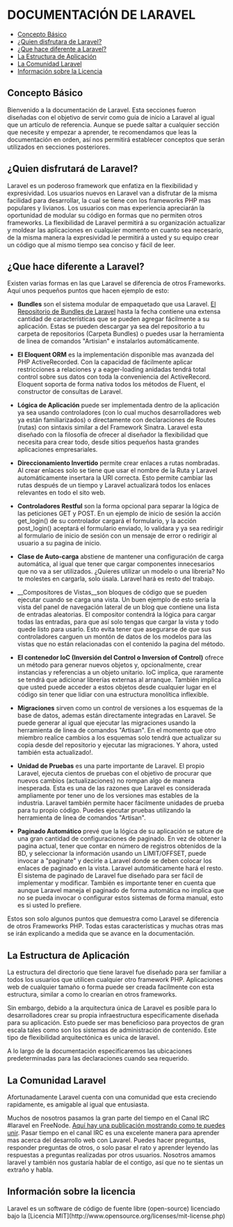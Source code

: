 # DOCUMENTACIÓN DE LARAVEL

+ [Concepto Básico](#concepto)
+ [¿Quien disfrutara de Laravel?](#quien)
+ [¿Que hace diferente a Laravel?](#diferente)
+ [La Estructura de Aplicación ](#estruct)
+ [La Comunidad Laravel](#comunidad)
+ [Información sobre la Licencia ](#licencia)

<h2 id = 'concepto'>Concepto Básico</h2>

Bienvenido a la documentación de Laravel. Esta secciones fueron diseñadas con el objetivo de servir como guía de inicio a Laravel al igual que un artículo de referencia. Aunque se puede saltar a cualquier sección que necesite y empezar a aprender, te recomendamos que leas la documentación en orden, así nos permitirá establecer conceptos que serán utilizados en secciones posteriores.

<h2 id = 'quien'>¿Quien disfrutará de Laravel?</h2>

Laravel es un poderoso framework que enfatiza en la flexibilidad y expresividad. Los usuarios nuevos en Laravel van a disfrutar de la misma facilidad para desarrollar, la cual se tiene con los frameworks PHP mas populares y livianos. Los usuarios con mas experiencia apreciarán la oportunidad de modular su código en formas que no permiten otros frameworks. La flexibilidad de Laravel permitirá a su organización actualizar y moldear las aplicaciones en cualquier momento en cuanto sea necesario, de la misma manera la expresividad le permitirá a usted y su equipo crear un código que al mismo tiempo sea conciso y fácil de leer.

<h2 id = 'diferente'>¿Que hace diferente a Laravel?</h2>

Existen varias formas en las que Laravel se diferencia de otros Frameworks. Aquí unos pequeños puntos que hacen ejemplo de esto:

+ __Bundles__ son el sistema modular de empaquetado que usa Laravel. [El Repositorio de Bundles de Laravel](http://bundles.laravel.com/) hasta la fecha contiene una extensa cantidad de características que se pueden agregar fácilmente a su aplicación. Estas se pueden descargar ya sea del repositorio a tu carpeta de repositorios (Carpeta Bundles) o puedes usar la herramienta de linea de comandos "Artisian" e instalarlos automáticamente.

+ __El Eloquent ORM__ es la implementación disponible mas avanzada del PHP ActiveRecorded. Con la capacidad de fácilmente aplicar restricciones a relaciones y a eager-loading anidadas tendrá total control sobre sus datos con toda la conveniencia del ActiveRecord. Eloquent soporta de forma nativa todos los métodos de Fluent, el constructor de consultas de Laravel.

+ __Lógica de Aplicación__ puede ser implementada dentro de la aplicación ya sea usando controladores (con lo cual muchos desarrolladores web ya están familiarizados) o directamente con declaraciones de Routes (rutas) con sintaxis similar a del Framework Sinatra. Laravel esta diseñado con la filosofía de ofrecer al diseñador la flexibilidad que necesita para crear todo, desde sitios pequeños hasta grandes aplicaciones empresariales.

+ __Direccionamiento Invertido__ permite crear enlaces a rutas nombradas. Al crear enlaces solo se tiene que usar el nombre de la Ruta y Laravel automáticamente insertara la URI correcta. Esto permite cambiar las rutas después de un tiempo y Laravel actualizará todos los enlaces relevantes en todo el sito web.

+ __Controladores Restful__ son la forma opcional para separar la lógica de las peticiones GET y POST. En un ejemplo de inicio de sesión la acción get\_login() de su controlador cargará el formulario, y la acción post\_login() aceptará el formulario enviado,  lo validara y ya sea redirigir al formulario de inicio de sesión con un mensaje de error o redirigir al usuario a su pagina de inicio.

+ __Clase de Auto-carga__ abstiene de mantener una configuración de carga automática, al igual que tener que cargar componentes innecesarios que no va a ser utilizados. ¿Quieres utilizar un modelo o una librería? No te molestes en cargarla, solo úsala. Laravel hará es resto del trabajo.

+ __Compositores de Vistas__son bloques de código que se pueden ejecutar cuando se carga una vista. Un buen ejemplo de esto sería la vista del panel de navegación lateral de un blog que contiene una lista de entradas aleatorias. El compositor contendrá la lógica para cargar todas las entradas, para que así solo tengas que cargar la vista y todo quede listo para usarlo. Esto evita tener que asegurarse de que sus controladores carguen un montón de datos de los modelos para las vistas que no están relacionadas con el contenido la pagina del método.

+ __El contenedor IoC (Inversión del Control o Inversion of Control)__ ofrece un método para generar nuevos objetos y, opcionalmente, crear instancias y referencias a un objeto unitario. IoC implica, que raramente se tendrá que adicionar librerías externas al arranque. También implica que usted puede acceder a estos objetos desde cualquier lugar en el código sin tener que lidiar con una estructura monolítica inflexible.

+ __Migraciones__ sirven como un control de versiones a los esquemas de la base de datos, ademas están directamente integradas en Laravel. Se puede generar al igual que ejecutar las migraciones usando la herramienta de linea de comandos "Artisan". En el momento que otro miembro realice cambios a los esquemas solo tendrá que actualizar su copia desde del repositorio y ejecutar las migraciones. Y ahora, usted también esta actualizado!.

+ __Unidad de Pruebas__ es una parte importante de Laravel. El propio Laravel, ejecuta cientos de pruebas con el objetivo de procurar que nuevos cambios (actualizaciones)  no rompan algo de manera inesperada. Esta es una de las razones que Laravel es considerada ampliamente por tener uno de los versiones mas estables de la industria. Laravel también permite hacer fácilmente unidades de prueba para tu propio código. Puedes ejecutar pruebas utilizando la herramienta de linea de comandos "Artisan".

+ __Paginado Automático__ prevé que la lógica de su aplicación se sature de una gran cantidad de configuraciones de paginado. En vez de obtener la pagina actual,  tener que contar en número de registros obtenidos de la BD,  y seleccionar la información usando un LIMIT/OFFSET, puede invocar a "paginate" y decirle a Laravel donde se deben colocar los enlaces de paginado en la vista. Laravel automáticamente hará el resto. El sistema de paginado de Laravel fue diseñado para ser fácil de implementar y modificar.  También es importante tener en cuenta que aunque Laravel maneja el paginado de forma automática no implica que no se pueda invocar o configurar estos sistemas de forma manual, esto es si usted lo prefiere.

Estos son solo algunos puntos que demuestra como Laravel se diferencia de otros Frameworks PHP. Todas estas características y muchas otras mas se irán explicando a medida que se avance en la documentación.

<h2 id = 'estruct'>La Estructura de Aplicación</h2>
La estructura del directorio que tiene laravel fue diseñado para ser familiar a todos los usuarios que utilicen cualquier otro framework PHP. Aplicaciones web de cualquier tamaño o forma puede ser creada facilmente con esta estructura, similar a como lo crearían en otros frameworks.

Sin embargo, debido a la arquitectura única de Laravel es posible para lo desarrolladores crear su propia infraestructura especificamente diseñada para su aplicación. Esto puede ser mas beneficioso para proyectos de gran escala tales como son los sistemas de administración de contenido. Este tipo de flexibilidad arquitectónica es unica de laravel.

A lo largo de la documentación especificaremos las ubicaciones predeterminadas para las declaraciones cuando sea requerido.

<h2 id = 'comunidad'>La Comunidad Laravel</h2>
Afortunadamente Laravel cuenta con una comunidad que esta creciendo rapidamente, es amigable al igual que entusiasta.

Muchos de nosotros pasamos la gran parte del tiempo en el Canal IRC #laravel en FreeNode. [Aquí hay una publicación mostrando como te puedes unir](http://forums.laravel.com/viewtopic.php?id=671). Pasar tiempo en el canal IRC es una excelente manera para aprender mas acerca del desarrollo web con Lavarel. Puedes hacer preguntas, responder preguntas de otros, o solo pasar el rato y aprender leyendo las respuestas a preguntas realizadas por otros usuarios. Nosotros amamos laravel y también nos gustaría hablar de el contigo, así que no te sientas un extraño y habla.

<h2 id = 'licencia'>Información sobre la licencia</h2>
Laravel es un software de código de fuente libre (open-source) licenciado bajo la [Licencia MIT](http://www.opensource.org/licenses/mit-license.php)
